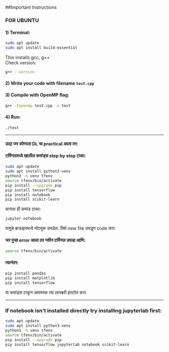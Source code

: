 ##Important Instructions

### FOR UBUNTU

#### 1) Terminal:
```bash
sudo apt update
sudo apt install build-essential
```

This installs gcc, g++  
Check version:
```bash
g++ --version
```

#### 2) Write your code with filename `test.cpp`

#### 3) Compile with OpenMP flag:
```bash
g++ -fopenmp test.cpp -o test
```

#### 4) Run:
```bash
./test
```

---

#### उद्या जर कोणाला DL चा practical आला तर:
#### टर्मिनलमध्ये खालील कमांड्स step by step टाका:

```bash
sudo apt update  
sudo apt install python3-venv  
python3 -m venv tfenv  
source tfenv/bin/activate  
pip install --upgrade pip  
pip install tensorflow  
pip install notebook  
pip install scikit-learn  
```

यानंतर ही कमांड टाका:

```bash
jupyter notebook
```

यामुळे ब्राऊझरमध्ये नोटबुक उघडेल. तिथे new file उघडून code करा.

#### जर पुन्हा error आला तर नवीन टर्मिनल उघडा आणि:

```bash
source tfenv/bin/activate
```

#### त्यानंतर:

```bash
pip install pandas
pip install matplotlib
pip install tensorflow
```

या कमांड्स टाकून आवश्यक त्या लायब्ररी इंस्टॉल करा.

---

### If notebook isn't installed directly try installing jupyterlab first:

```bash
sudo apt update  
sudo apt install python3-venv  
python3 -m venv tfenv  
source tfenv/bin/activate  
pip install --upgrade pip  
pip install tensorflow jupyterlab notebook scikit-learn
